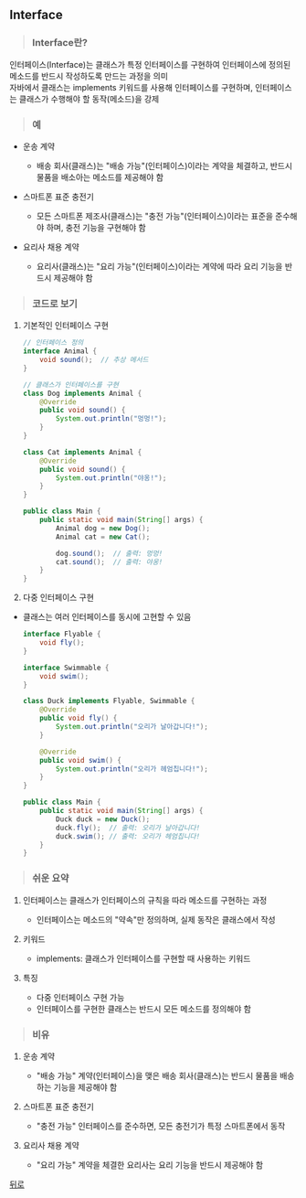 ## Interface
> ### Interface란?
인터페이스(Interface)는 클래스가 특정 인터페이스를 구현하여 인터페이스에 정의된 메소드를 반드시 작성하도록 만드는 과정을 의미</br>
자바에서 클래스는 implements 키워드를 사용해 인터페이스를 구현하며, 인터페이스는 클래스가 수행해야 할 동작(메소드)을 강제

> ### 예
- 운송 계약
    - 배송 회사(클래스)는 "배송 가능"(인터페이스)이라는 계약을 체결하고, 반드시 물품을 배소아는 메소드를 제공해야 함

- 스마트폰 표준 충전기
    - 모든 스마트폰 제조사(클래스)는 "충전 가능"(인터페이스)이라는 표준을 준수해야 하며, 충전 기능을 구현해야 함

- 요리사 채용 계약
    - 요리사(클래스)는 "요리 가능"(인터페이스)이라는 계약에 따라 요리 기능을 반드시 제공해야 함

> ### 코드로 보기
1. 기본적인 인터페이스 구현
    ```java
    // 인터페이스 정의
    interface Animal {
        void sound();  // 추상 메서드
    }

    // 클래스가 인터페이스를 구현
    class Dog implements Animal {
        @Override
        public void sound() {
            System.out.println("멍멍!");
        }
    }

    class Cat implements Animal {
        @Override
        public void sound() {
            System.out.println("야옹!");
        }
    }

    public class Main {
        public static void main(String[] args) {
            Animal dog = new Dog();
            Animal cat = new Cat();

            dog.sound();  // 출력: 멍멍!
            cat.sound();  // 출력: 야옹!
        }
    }
    ```

2. 다중 인터페이스 구현
- 클래스는 여러 인터페이스를 동시에 고현할 수 있음
    ```java
    interface Flyable {
        void fly();
    }

    interface Swimmable {
        void swim();
    }

    class Duck implements Flyable, Swimmable {
        @Override
        public void fly() {
            System.out.println("오리가 날아갑니다!");
        }

        @Override
        public void swim() {
            System.out.println("오리가 헤엄칩니다!");
        }
    }

    public class Main {
        public static void main(String[] args) {
            Duck duck = new Duck();
            duck.fly();  // 출력: 오리가 날아갑니다!
            duck.swim(); // 출력: 오리가 헤엄칩니다!
        }
    }
    ```

> ### 쉬운 요약
1. 인터페이스는 클래스가 인터페이스의 규칙을 따라 메소드를 구현하는 과정
    - 인터페이스는 메소드의 "약속"만 정의하며, 실제 동작은 클래스에서 작성

2. 키워드
    - implements: 클래스가 인터페이스를 구현할 때 사용하는 키워드

3. 특징
    - 다중 인터페이스 구현 가능
    - 인터페이스를 구현한 클래스는 반드시 모든 메소드를 정의해야 함

> ### 비유
1. 운송 계약
    - "배송 가능" 계약(인터페이스)을 맺은 배송 회사(클래스)는 반드시 물품을 배송하는 기능을 제공해야 함

2. 스마트폰 표준 충전기
    - "충전 가능" 인터페이스를 준수하면, 모든 충전기가 특정 스마트폰에서 동작

3. 요리사 채용 계약
    - "요리 가능" 계약을 체결한 요리사는 요리 기능을 반드시 제공해야 함

[뒤로](../README.md#java-study-notes)